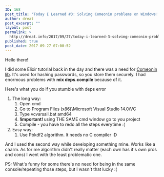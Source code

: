 ```yaml
---
ID: 168
post_title: 'Today I Learned #3: Solving Comeonin problems on Windows!'
author: dreat
post_excerpt: ""
layout: post
permalink: >
  http://dreat.info/2017/09/27/today-i-learned-3-solving-comeonin-problems-on-windows/
published: true
post_date: 2017-09-27 07:00:52
---
```

Hello there!

I did some Elixir tutorial back in the day and there was a need for <a href="https://github.com/riverrun/comeonin" target="_blank" rel="noopener">Comeonin lib</a>. It's used for hashing passwords, so you store them securely. I had enormous problems with <strong>mix deps.compile</strong> because of it.

Here's what you do if you stumble with deps error
<ol>
 	<li>The long way:
<ol>
 	<li>Open cmd</li>
 	<li>Go to Program Files (x86)\Microsoft Visual Studio 14.0\VC</li>
 	<li>Type vcvarsall.bat amd64</li>
 	<li><strong>!important! </strong>using THE SAME cmd window go to you project</li>
 	<li>Compile - you have to redo all the steps everytime :(</li>
</ol>
</li>
 	<li>Easy way:
<ol>
 	<li>Use Pbkdf2 algorithm. It needs no C compiler :D</li>
</ol>
</li>
</ol>
And I used the second way while developing something mine. Works like a charm. As for me algorithm didn't really matter (each own has it's own pros and cons) I went with the least problematic one.

PS: What's funny for some there's no need for being in the same console/repeating those steps, but I wasn't that lucky :(